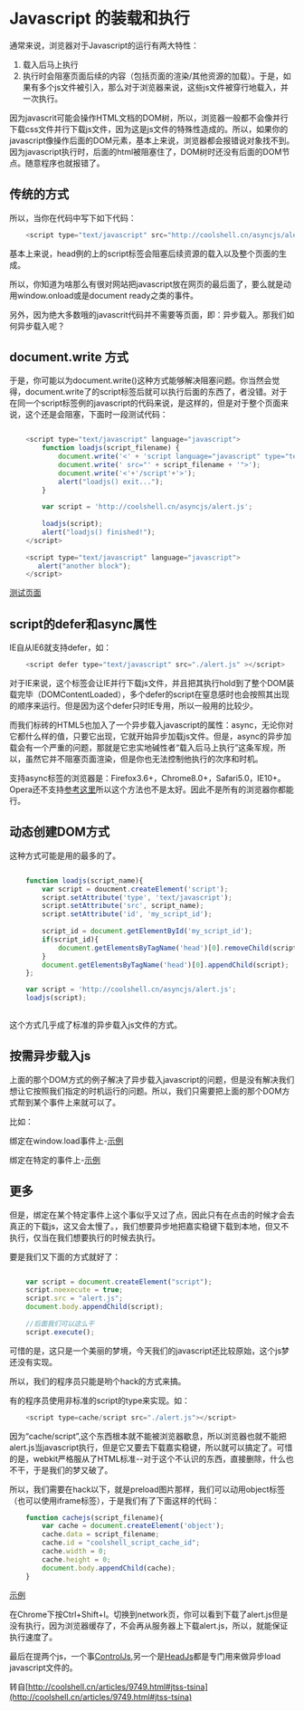 Javascript 的装载和执行
=====================

通常来说，浏览器对于Javascript的运行有两大特性：

1.	载入后马上执行
2.	执行时会阻塞页面后续的内容（包括页面的渲染/其他资源的加载）。于是，如果有多个js文件被引入，那么对于浏览器来说，这些js文件被穿行地载入，并一次执行。

因为javascrit可能会操作HTML文档的DOM树，所以，浏览器一般都不会像并行下载css文件并行下载js文件，因为这是js文件的特殊性造成的。所以，如果你的javascript像操作后面的DOM元素，基本上来说，浏览器都会报错说对象找不到。因为javascript执行时，后面的html被阻塞住了，DOM树时还没有后面的DOM节点。随意程序也就报错了。

## 传统的方式

所以，当你在代码中写下如下代码：

```javascript
	<script type="text/javascript" src="http://coolshell.cn/asyncjs/alert.js"></script>
```

基本上来说，head例的上的script标签会阻塞后续资源的载入以及整个页面的生成。

所以，你知道为啥那么有很对网站把javascript放在网页的最后面了，要么就是动用window.onload或是document ready之类的事件。

另外，因为绝大多数哦的javascrit代码并不需要等页面，即：异步载入。那我们如何异步载入呢？

## document.write 方式

于是，你可能以为document.write()这种方式能够解决阻塞问题。你当然会觉得，document.write了的script标签后就可以执行后面的东西了，者没错。对于在同一个script标签例的javascript的代码来说，是这样的，但是对于整个页面来说，这个还是会阻塞，下面时一段测试代码：

```javascript

	<script type="text/javascript" language="javascript">
	    function loadjs(script_filename) {
	        document.write('<' + 'script language="javascript" type="text/javascript"');
	        document.write(' src="' + script_filename + '">');
	        document.write('<'+'/script'+'>');
	        alert("loadjs() exit...");
	    }
	 
	    var script = 'http://coolshell.cn/asyncjs/alert.js';
	 
	    loadjs(script);
	    alert("loadjs() finished!");
	</script>
	 
	<script type="text/javascript" language="javascript">
	   alert("another block");
	</script>

```

[测试页面](http://coolshell.cn/asyncjs/async_test02.html)

## script的defer和async属性

IE自从IE6就支持defer，如：

```javascript
	<script defer type="text/javascript" src="./alert.js" ></script>
```

对于IE来说，这个标签会让IE并行下载js文件，并且把其执行hold到了整个DOM装载完毕（DOMContentLoaded），多个defer的script在窒息感时也会按照其出现的顺序来运行。但是因为这个defer只时IE专用，所以一般用的比较少。

而我们标砖的HTML5也加入了一个异步载入javascript的属性：async，无论你对它都什么样的值，只要它出现，它就开始异步加载js文件。但是，async的异步加载会有一个严重的问题，那就是它忠实地碱性者“载入后马上执行”这条军规，所以，虽然它并不阻塞页面渲染，但是你也无法控制他执行的次序和时机。

支持async标签的浏览器是：Firefox3.6+，Chrome8.0+，Safari5.0，IE10+。Opera还不支持[参考这里](http://caniuse.com/#feat=script-async)所以这个方法也不是太好。因此不是所有的浏览器你都能行。

## 动态创建DOM方式

这种方式可能是用的最多的了。

```javascript

	function loadjs(script_name){
		var script = doucment.createElement('script');
		script.setAttribute('type', 'text/javascript');
		script.setAttribute('src', script_name);
		script.setAttribute('id', 'my_script_id');
	
		script_id = document.getElementById('my_script_id');
		if(script_id){
			document.getElementsByTagName('head')[0].removeChild(script_id);
		}
		document.getElementsByTagName('head')[0].appendChild(script);	
	};

	var script = 'http://coolshell.cn/asyncjs/alert.js';
	loadjs(script);
	
```

这个方式几乎成了标准的异步载入js文件的方式。

## 按需异步载入js

上面的那个DOM方式的例子解决了异步载入javascript的问题，但是没有解决我们想让它按照我们指定的时机运行的问题。所以，我们只需要把上面的那个DOM方式帮到某个事件上来就可以了。

比如：

绑定在window.load事件上-[示例](http://coolshell.cn/asyncjs/async_test04.html)

绑定在特定的事件上-[示例](http://coolshell.cn/asyncjs/async_test05.html)

## 更多

但是，绑定在某个特定事件上这个事似乎又过了点，因此只有在点击的时候才会去真正的下载js，这又会太慢了。，我们想要异步地把嘉实稳键下载到本地，但又不执行，仅当在我们想要执行的时候去执行。

要是我们又下面的方式就好了：

```javascript

	var script = document.createElement("script");
	script.noexecute = true;
	script.src = "alert.js";
	document.body.appendChild(script);
	 
	//后面我们可以这么干
	script.execute();

```

可惜的是，这只是一个美丽的梦境，今天我们的javascript还比较原始，这个js梦还没有实现。

所以，我们的程序员只能是哟个hack的方式来搞。

有的程序员使用非标准的script的type来实现。如：

```javascript
	<script type=cache/script src="./alert.js"></script>
```

因为“cache/script”,这个东西根本就不能被浏览器歇息，所以浏览器也就不能把alert.js当javascript执行，但是它又要去下载嘉实稳键，所以就可以搞定了。可惜的是，webkit严格服从了HTML标准--对于这个不认识的东西，直接删除，什么也不干，于是我们的梦又破了。

所以，我们需要在hack以下，就是preload图片那样，我们可以动用object标签（也可以使用iframe标签），于是我们有了下面这样的代码：

```javascript
	function cachejs(script_filename){
	    var cache = document.createElement('object');
	    cache.data = script_filename;
	    cache.id = "coolshell_script_cache_id";
	    cache.width = 0;
	    cache.height = 0;
	    document.body.appendChild(cache);
	}
```

[示例](http://coolshell.cn/asyncjs/async_test06.html)

在Chrome下按Ctrl+Shift+I。切换到network页，你可以看到下载了alert.js但是没有执行，因为浏览器缓存了，不会再从服务器上下载alert.js，所以，就能保证执行速度了。

最后在提两个js，一个事[ControlJs](http://stevesouders.com/controljs/),另一个是[HeadJs](http://headjs.com/)都是专门用来做异步load javascript文件的。

转自[http://coolshell.cn/articles/9749.html#jtss-tsina](http://coolshell.cn/articles/9749.html#jtss-tsina)







